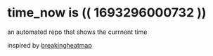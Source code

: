 # time_now is (( 1693296000732 ))

an automated repo that shows the currnent time

inspired by [breakingheatmap](https://github.com/breakingheatmap/breakingheatmap)
